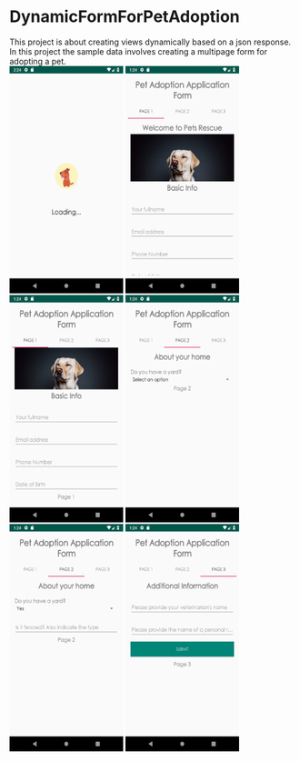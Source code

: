 # DynamicFormForPetAdoption
This project is about creating views dynamically based on a json response. In this project the sample data involves creating a multipage form for adopting a pet.  
<img src="screenshots/Screenshot_1555507460.png" width="200" height="400">
<img src="screenshots/Screenshot_1555417445.png" width="200" height="400">
<img src="screenshots/Screenshot_1555417449.png" width="200" height="400">
<img src="screenshots/Screenshot_1555417455.png" width="200" height="400">
<img src="screenshots/Screenshot_1555417463.png" width="200" height="400">
<img src="screenshots/Screenshot_1555417467.png" width="200" height="400">
